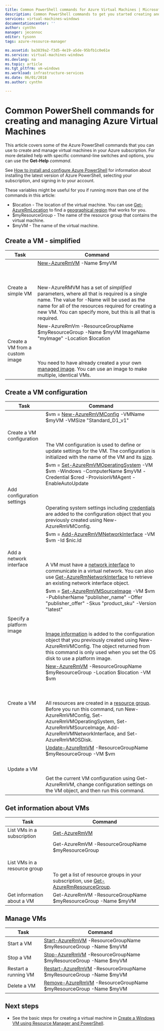 ```yaml
---
title: Common PowerShell commands for Azure Virtual Machines | Microsoft Docs
description: Common PowerShell commands to get you started creating and managing your Windows VMs in Azure.
services: virtual-machines-windows
documentationcenter: ''
author: cynthn
manager: jeconnoc
editor: tysonn
tags: azure-resource-manager

ms.assetid: ba3839a2-f3d5-4e19-a5de-95bfb1c0e61e
ms.service: virtual-machines-windows
ms.devlang: na
ms.topic: article
ms.tgt_pltfrm: vm-windows
ms.workload: infrastructure-services
ms.date: 06/01/2018
ms.author: cynthn

---
```

# Common PowerShell commands for creating and managing Azure Virtual Machines

This article covers some of the Azure PowerShell commands that you can use to create and manage virtual machines in your Azure subscription.  For more detailed help with specific command-line switches and options, you can use the **Get-Help** *command*.

See [How to install and configure Azure PowerShell](/powershell/azure/overview) for information about installing the latest version of Azure PowerShell, selecting your subscription, and signing in to your account.

These variables might be useful for you if running more than one of the commands in this article:

- $location - The location of the virtual machine. You can use [Get-AzureRmLocation](https://docs.microsoft.com/powershell/module/azurerm.resources/get-azurermlocation) to find a [geographical region](https://azure.microsoft.com/regions/) that works for you.
- $myResourceGroup - The name of the resource group that contains the virtual machine.
- $myVM - The name of the virtual machine.

## Create a VM - simplified

| Task | Command |
| ---- | ------- |
| Create a simple VM | [New-AzureRmVM](/powershell/module/azurerm.compute/new-azurermvm) -Name $myVM <BR></BR><BR></BR> New-AzureRMVM has a set of *simplified* parameters, where all that is required is a single name. The value for -Name will be used as the name for all of the resources required for creating a new VM. You can specify more, but this is all that is required.|
| Create a VM from a custom image | New-AzureRmVm -ResourceGroupName $myResourceGroup -Name $myVM ImageName "myImage" -Location $location  <BR></BR><BR></BR>You need to have already created a your own [managed image](capture-image-resource.md). You can use an image to make multiple, identical VMs. |



## Create a VM configuration

| Task | Command |
| ---- | ------- |
| Create a VM configuration |$vm = [New-AzureRmVMConfig](https://docs.microsoft.com/powershell/module/azurerm.compute/new-azurermvmconfig) -VMName $myVM -VMSize "Standard_D1_v1"<BR></BR><BR></BR>The VM configuration is used to define or update settings for the VM. The configuration is initialized with the name of the VM and its [size](sizes.md?toc=%2fazure%2fvirtual-machines%2fwindows%2ftoc.json). |
| Add configuration settings |$vm = [Set-AzureRmVMOperatingSystem](https://docs.microsoft.com/powershell/module/azurerm.compute/set-azurermvmoperatingsystem) -VM $vm -Windows -ComputerName $myVM -Credential $cred -ProvisionVMAgent -EnableAutoUpdate<BR></BR><BR></BR>Operating system settings including [credentials](https://technet.microsoft.com/library/hh849815.aspx) are added to the configuration object that you previously created using New-AzureRmVMConfig. |
| Add a network interface |$vm = [Add-AzureRmVMNetworkInterface](https://docs.microsoft.com/powershell/resourcemanager/azurerm.compute/v2.5.0/Add-AzureRmVMNetworkInterface) -VM $vm -Id $nic.Id<BR></BR><BR></BR>A VM must have a [network interface](../virtual-machines-windows-ps-create.md?toc=%2fazure%2fvirtual-machines%2fwindows%2ftoc.json) to communicate in a virtual network. You can also use [Get-AzureRmNetworkInterface](https://docs.microsoft.com/powershell/module/azurerm.compute/add-azurermvmnetworkinterface) to retrieve an existing network interface object. |
| Specify a platform image |$vm = [Set-AzureRmVMSourceImage](https://docs.microsoft.com/powershell/module/azurerm.compute/set-azurermvmsourceimage) -VM $vm -PublisherName "publisher_name" -Offer "publisher_offer" -Skus "product_sku" -Version "latest"<BR></BR><BR></BR>[Image information](cli-ps-findimage.md?toc=%2fazure%2fvirtual-machines%2fwindows%2ftoc.json) is added to the configuration object that you previously created using New-AzureRmVMConfig. The object returned from this command is only used when you set the OS disk to use a platform image. |
| Create a VM |[New-AzureRmVM]() -ResourceGroupName $myResourceGroup -Location $location -VM $vm<BR></BR><BR></BR>All resources are created in a [resource group](../../azure-resource-manager/powershell-azure-resource-manager.md). Before you run this command, run New-AzureRmVMConfig, Set-AzureRmVMOperatingSystem, Set-AzureRmVMSourceImage, Add-AzureRmVMNetworkInterface, and Set-AzureRmVMOSDisk. |
| Update a VM |[Update-AzureRmVM](https://docs.microsoft.com/powershell/module/azurerm.compute/update-azurermvm) -ResourceGroupName $myResourceGroup -VM $vm<BR></BR><BR></BR>Get the current VM configuration using Get-AzureRmVM, change configuration settings on the VM object, and then run this command. |

## Get information about VMs

| Task | Command |
| ---- | ------- |
| List VMs in a subscription |[Get-AzureRmVM](https://docs.microsoft.com/powershell/module/azurerm.compute/get-azurermvm) |
| List VMs in a resource group |Get-AzureRmVM -ResourceGroupName $myResourceGroup<BR></BR><BR></BR>To get a list of resource groups in your subscription, use [Get-AzureRmResourceGroup](https://docs.microsoft.com/powershell/module/azurerm.resources/get-azurermresourcegroup). |
| Get information about a VM |Get-AzureRmVM -ResourceGroupName $myResourceGroup -Name $myVM |

## Manage VMs
| Task | Command |
| --- | --- |
| Start a VM |[Start-AzureRmVM](https://docs.microsoft.com/powershell/module/azurerm.compute/start-azurermvm) -ResourceGroupName $myResourceGroup -Name $myVM |
| Stop a VM |[Stop-AzureRmVM](https://docs.microsoft.com/powershell/module/azurerm.compute/stop-azurermvm) -ResourceGroupName $myResourceGroup -Name $myVM |
| Restart a running VM |[Restart-AzureRmVM](https://docs.microsoft.com/powershell/module/azurerm.compute/restart-azurermvm) -ResourceGroupName $myResourceGroup -Name $myVM |
| Delete a VM |[Remove-AzureRmVM](https://docs.microsoft.com/powershell/module/azurerm.compute/remove-azurermvm) -ResourceGroupName $myResourceGroup -Name $myVM |


## Next steps
* See the basic steps for creating a virtual machine in [Create a Windows VM using Resource Manager and PowerShell](../virtual-machines-windows-ps-create.md?toc=%2fazure%2fvirtual-machines%2fwindows%2ftoc.json).

